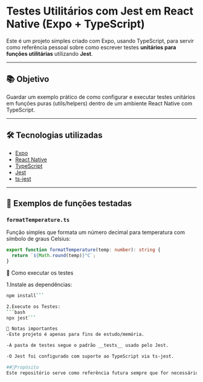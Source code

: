 # Testes Utilitários com Jest em React Native (Expo + TypeScript)

Este é um projeto simples criado com Expo, usando TypeScript, para servir como referência pessoal sobre como escrever testes **unitários para funções utilitárias** utilizando **Jest**.

---

## 📚 Objetivo

Guardar um exemplo prático de como configurar e executar testes unitários em funções puras (utils/helpers) dentro de um ambiente React Native com TypeScript.

---

## 🛠️ Tecnologias utilizadas

- [Expo](https://expo.dev/)
- [React Native](https://reactnative.dev/)
- [TypeScript](https://www.typescriptlang.org/)
- [Jest](https://jestjs.io/)
- [ts-jest](https://kulshekhar.github.io/ts-jest/)

---

## 🧪 Exemplos de funções testadas

### `formatTemperature.ts`

Função simples que formata um número decimal para temperatura com símbolo de graus Celsius:

```ts
export function formatTemperature(temp: number): string {
  return `${Math.round(temp)}°C`;
}
```

🚀 Como executar os testes

1.Instale as dependências:
```bash
npm install```

2.Execute os Testes:
```bash
npx jest```

🧠 Notas importantes
-Este projeto é apenas para fins de estudo/memória.

-A pasta de testes segue o padrão __tests__ usado pelo Jest.

-O Jest foi configurado com suporte ao TypeScript via ts-jest.

##📌Propósito
Este repositório serve como referência futura sempre que for necessário relembrar como configurar e escrever testes para funções auxiliares em projetos React Native com Expo + TS + Jest.